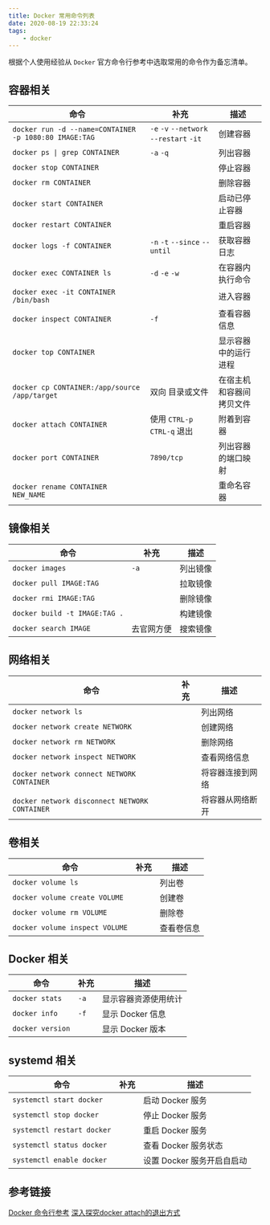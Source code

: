 ```yaml
---
title: Docker 常用命令列表
date: 2020-08-19 22:33:24
tags:
    - docker
---
```


根据个人使用经验从 `Docker` 官方命令行参考中选取常用的命令作为备忘清单。

<!-- more -->

## 容器相关

| 命令 | 补充 |描述|
|------|------|------|
| `docker run -d --name=CONTAINER -p 1080:80 IMAGE:TAG` | `-e` `-v` `--network` `--restart` `-it` | 创建容器 |
| `docker ps \| grep CONTAINER` | `-a` `-q` | 列出容器 |
| `docker stop CONTAINER` |  | 停止容器 |
| `docker rm CONTAINER` |  | 删除容器 |
| `docker start CONTAINER` |  | 启动已停止容器 |
| `docker restart CONTAINER` |  | 重启容器 |
| `docker logs -f CONTAINER` | `-n` `-t` `--since` `--until` | 获取容器日志 |
| `docker exec CONTAINER ls` | `-d` `-e` `-w` | 在容器内执行命令 |
| `docker exec -it CONTAINER /bin/bash` |  | 进入容器 |
| `docker inspect CONTAINER` | `-f` | 查看容器信息 |
| `docker top CONTAINER` |  | 显示容器中的运行进程 |
| `docker cp CONTAINER:/app/source /app/target` | 双向 目录或文件 | 在宿主机和容器间拷贝文件 |
| `docker attach CONTAINER` | 使用 `CTRL-p CTRL-q` 退出 | 附着到容器 |
| `docker port CONTAINER` | `7890/tcp` | 列出容器的端口映射 |
| `docker rename CONTAINER NEW_NAME` |  | 重命名容器 |


## 镜像相关

| 命令 | 补充 |描述|
|------|------|------|
| `docker images` | `-a` | 列出镜像 |
| `docker pull IMAGE:TAG` |  | 拉取镜像 |
| `docker rmi IMAGE:TAG` |  | 删除镜像 |
| `docker build -t IMAGE:TAG .` |  | 构建镜像 |
| `docker search IMAGE` | 去官网方便 | 搜索镜像 |


## 网络相关

| 命令 | 补充 |描述|
|------|------|------|
| `docker network ls` |  | 列出网络 |
| `docker network create NETWORK` |  | 创建网络 |
| `docker network rm NETWORK` |  | 删除网络 |
| `docker network inspect NETWORK` |  | 查看网络信息 |
| `docker network connect NETWORK CONTAINER` |  | 将容器连接到网络 |
| `docker network disconnect NETWORK CONTAINER` |  | 将容器从网络断开 |


## 卷相关

| 命令 | 补充 |描述|
|------|------|------|
| `docker volume ls` |  | 列出卷 |
| `docker volume create VOLUME` |  | 创建卷 |
| `docker volume rm VOLUME` |  | 删除卷 |
| `docker volume inspect VOLUME` |  | 查看卷信息 |


## Docker 相关

| 命令 | 补充 |描述|
|------|------|------|
| `docker stats` | `-a` | 显示容器资源使用统计 |
| `docker info` | `-f` | 显示 Docker 信息 |
| `docker version` |  | 显示 Docker 版本 |

## systemd 相关

| 命令 | 补充 |描述|
|------|------|------|
| `systemctl start docker` |  | 启动 Docker 服务 |
| `systemctl stop docker` |  | 停止 Docker 服务 |
| `systemctl restart docker` |  | 重启 Docker 服务 |
| `systemctl status docker` |  | 查看 Docker 服务状态 |
| `systemctl enable docker` |  | 设置 Docker 服务开启自启动 |


## 参考链接

[Docker 命令行参考](https://docs.docker.com/engine/reference/run/)
[深入探究docker attach的退出方式](https://www.cnblogs.com/doujianli/p/10048707.html)